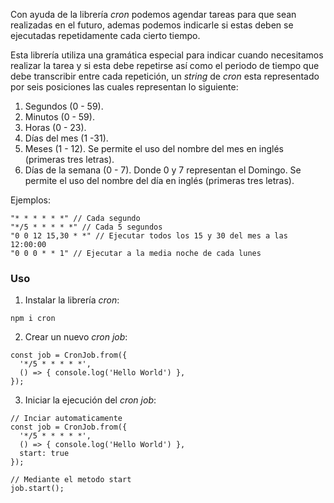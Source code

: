 Con ayuda de la librería *cron* podemos agendar tareas para que sean realizadas en el futuro, ademas podemos indicarle si estas deben se ejecutadas repetidamente cada cierto tiempo. 

Esta librería utiliza una gramática especial para indicar cuando necesitamos realizar la tarea y si esta debe repetirse así como el periodo de tiempo que debe transcribir entre cada repetición, un *string* de *cron* esta representado por seis posiciones las cuales representan lo siguiente:

1. Segundos (0 - 59).
2. Minutos (0 - 59).
3. Horas (0 - 23).
4. Días del mes (1 -31). 
5. Meses (1 - 12). Se permite el uso del nombre del mes en inglés (primeras tres letras).
6. Días de la semana (0 - 7). Donde 0 y 7 representan el Domingo. Se permite el uso del nombre del día en inglés (primeras tres letras).

Ejemplos:

```
"* * * * * *" // Cada segundo
"*/5 * * * * *" // Cada 5 segundos
"0 0 12 15,30 * *" // Ejecutar todos los 15 y 30 del mes a las 12:00:00
"0 0 0 * * 1" // Ejecutar a la media noche de cada lunes
```
### Uso

1. Instalar la librería *cron*:

```
npm i cron
```

2. Crear un nuevo *cron job*:

```
const job = CronJob.from({
  '*/5 * * * * *',
  () => { console.log('Hello World') },
});
```

3. Iniciar la ejecución del *cron job*:

```
// Inciar automaticamente
const job = CronJob.from({
  '*/5 * * * * *',
  () => { console.log('Hello World') },
  start: true
});

// Mediante el metodo start
job.start();
```